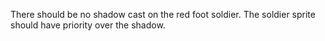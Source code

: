 There should be no shadow cast on the red foot soldier. The soldier sprite should have priority over the shadow.

